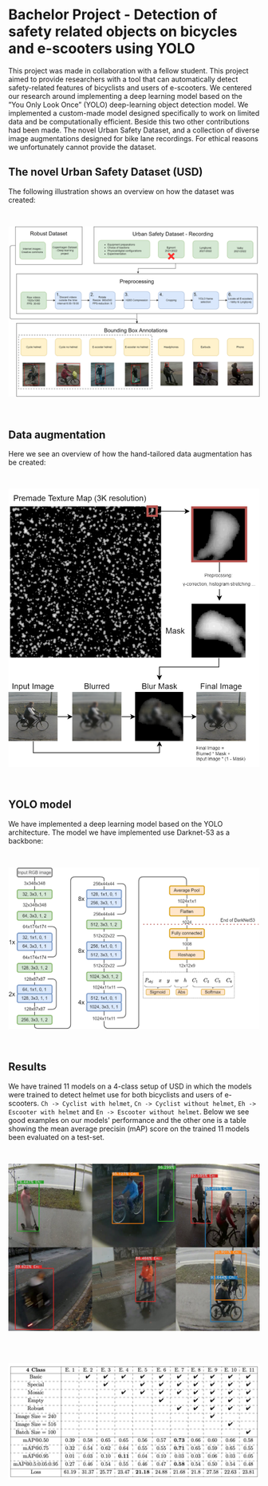 # Bachelor Project - Detection of safety related objects on bicycles and e-scooters using YOLO

This project was made in collaboration with a fellow student. This project aimed to provide researchers with a tool that can automatically detect
safety-related features of bicyclists and users of e-scooters. We centered our research around implementing a deep learning model based on the 
”You Only Look Once” (YOLO) deep-learning object detection model. We implemented a custom-made model designed specifically to work on limited data
and be computationally efficient. Beside this two other contributions had been made. The novel Urban Safety Dataset, and a collection of diverse image 
augmentations designed for bike lane recordings. For ethical reasons we unfortunately cannot provide the dataset.

## The novel Urban Safety Dataset (USD)

The following illustration shows an overview on how the dataset was created:

<br>
<p align="center"> <img src="./readme_img/data_overview.png" alt="Drawing"/> </p>
<br>

## Data augmentation

Here we see an overview of how the hand-tailored data augmentation has be created:

<br>
<p align="center"> <img src="./readme_img/augmentation_special_overview.png" alt="Drawing"/> </p>
<br>

## YOLO model

We have implemented a deep learning model based on the YOLO architecture. The model we have implemented use Darknet-53 as a backbone:

<br>
<p align="center"> <img src="./readme_img/methods_yolo_model_overview.png" alt="Drawing"/> </p>
<br>

## Results

We have trained 11 models on a 4-class setup of USD in which the models were trained to detect helmet use for both bicyclists and users of e-scooters.
`Ch -> Cyclist with helmet`, `Cn -> Cyclist without helmet`, `Eh -> Escooter with helmet` and `En -> Escooter without helmet`. Below we see good examples
on our models' performance and the other one is a table showing the mean average precisin (mAP) score on the trained 11 models been evaluated on a test-set.


<br>
<p align="center"> <img src="./readme_img/results_good.png" alt="Drawing"/> </p>
<br>

<br>
<p align="center"> <img src="./readme_img/results.png" alt="Drawing"/> </p>
<br>








